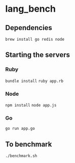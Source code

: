 # lang_bench

## Dependencies
`brew install go redis node`

## Starting the servers

### Ruby
`bundle install`
`ruby app.rb`

### Node
`npm install`
`node app.js`

### Go
`go run app.go`

## To benchmark
`./benchmark.sh`